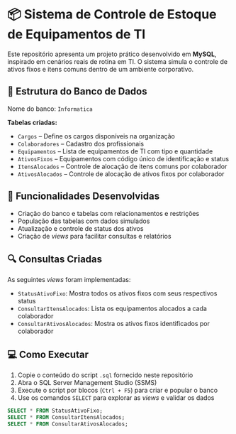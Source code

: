 # 📦 Sistema de Controle de Estoque de Equipamentos de TI

Este repositório apresenta um projeto prático desenvolvido em **MySQL**, inspirado em cenários reais de rotina em TI. O sistema simula o controle de ativos fixos e itens comuns dentro de um ambiente corporativo.

## 📁 Estrutura do Banco de Dados

Nome do banco: `Informatica`

**Tabelas criadas:**

- `Cargos` – Define os cargos disponíveis na organização  
- `Colaboradores` – Cadastro dos profissionais  
- `Equipamentos` – Lista de equipamentos de TI com tipo e quantidade  
- `AtivosFixos` – Equipamentos com código único de identificação e status  
- `ItensAlocados` – Controle de alocação de itens comuns por colaborador  
- `AtivosAlocados` – Controle de alocação de ativos fixos por colaborador

## 🧰 Funcionalidades Desenvolvidas

- Criação do banco e tabelas com relacionamentos e restrições
- População das tabelas com dados simulados
- Atualização e controle de status dos ativos
- Criação de *views* para facilitar consultas e relatórios

## 🔍 Consultas Criadas

As seguintes *views* foram implementadas:

- `StatusAtivoFixo`: Mostra todos os ativos fixos com seus respectivos status
- `ConsultarItensAlocados`: Lista os equipamentos alocados a cada colaborador
- `ConsultarAtivosAlocados`: Mostra os ativos fixos identificados por colaborador

## 💻 Como Executar

1. Copie o conteúdo do script `.sql` fornecido neste repositório
2. Abra o SQL Server Management Studio (SSMS)
3. Execute o script por blocos (`Ctrl + F5`) para criar e popular o banco
4. Use os comandos `SELECT` para explorar as *views* e validar os dados

```sql
SELECT * FROM StatusAtivoFixo;
SELECT * FROM ConsultarItensAlocados;
SELECT * FROM ConsultarAtivosAlocados;
